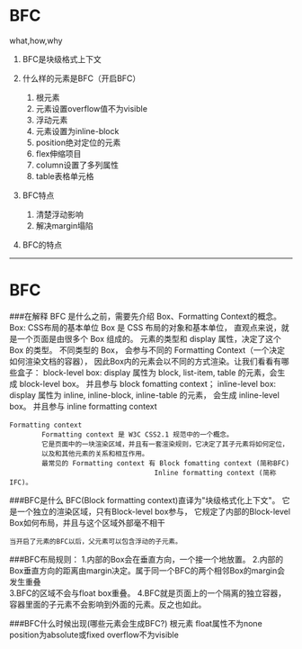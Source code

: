 # BFC
what,how,why
1. BFC是块级格式上下文
   
2. 什么样的元素是BFC（开启BFC）
   1. 根元素
   2. 元素设置overflow值不为visible
   3. 浮动元素
   4. 元素设置为inline-block
   5. position绝对定位的元素
   6. flex伸缩项目
   7. column设置了多列属性
   8. table表格单元格
   
3. BFC特点
   1. 清楚浮动影响
   2. 解决margin塌陷
   
4. BFC的特点








------------

# BFC

###在解释 BFC 是什么之前，需要先介绍 Box、Formatting Context的概念。
    Box: CSS布局的基本单位
		Box 是 CSS 布局的对象和基本单位， 直观点来说，就是一个页面是由很多个 Box 组成的。
		元素的类型和 display 属性，决定了这个 Box 的类型。 不同类型的 Box，
		 会参与不同的 Formatting Context（一个决定如何渲染文档的容器），
		因此Box内的元素会以不同的方式渲染。让我们看看有哪些盒子：
			block-level box:
				display 属性为 block, list-item, table 的元素，会生成 block-level box。
				并且参与 block fomatting context；
			inline-level box:
				display 属性为 inline, inline-block, inline-table 的元素，
				会生成 inline-level box。
				并且参与 inline formatting context
	

	Formatting context 　　
			Formatting context 是 W3C CSS2.1 规范中的一个概念。
			它是页面中的一块渲染区域，并且有一套渲染规则，它决定了其子元素将如何定位，
			以及和其他元素的关系和相互作用。
			最常见的 Formatting context 有 Block fomatting context (简称BFC)
										Inline formatting context (简称IFC)。

###BFC是什么
	BFC(Block formatting context)直译为"块级格式化上下文"。
	它是一个独立的渲染区域，只有Block-level box参与，
	它规定了内部的Block-level Box如何布局，并且与这个区域外部毫不相干

	当开启了元素的BFC以后，父元素可以包含浮动的子元素。

###BFC布局规则：
	1.内部的Box会在垂直方向，一个接一个地放置。
	2.内部的Box垂直方向的距离由margin决定。属于同一个BFC的两个相邻Box的margin会发生重叠 	
	3.BFC的区域不会与float box重叠。
	4.BFC就是页面上的一个隔离的独立容器，容器里面的子元素不会影响到外面的元素。反之也如此。

###BFC什么时候出现(哪些元素会生成BFC?)
	根元素
	float属性不为none
	position为absolute或fixed
	overflow不为visible

​	








​	

